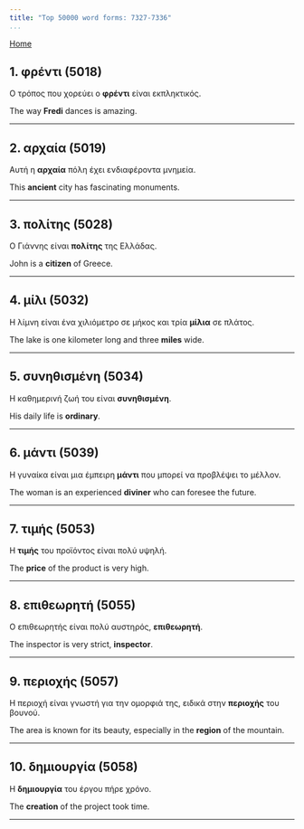 ```yaml
---
title: "Top 50000 word forms: 7327-7336"
...
```


[Home](./) 

## 1. φρέντι (5018)

Ο τρόπος που χορεύει ο **φρέντι** είναι εκπληκτικός.  

The way **Fredi** dances is amazing.

---

## 2. αρχαία (5019)

Αυτή η **αρχαία** πόλη έχει ενδιαφέροντα μνημεία. 

This **ancient** city has fascinating monuments.

---

## 3. πολίτης (5028)

Ο Γιάννης είναι **πολίτης** της Ελλάδας.  

John is a **citizen** of Greece.

---

## 4. μίλι (5032)

Η λίμνη είναι ένα χιλιόμετρο σε μήκος και τρία **μίλια** σε πλάτος.

The lake is one kilometer long and three **miles** wide.

---

## 5. συνηθισμένη (5034)

Η καθημερινή ζωή του είναι **συνηθισμένη**.

His daily life is **ordinary**.

---

## 6. μάντι (5039)

Η γυναίκα είναι μια έμπειρη **μάντι** που μπορεί να προβλέψει το μέλλον.  

The woman is an experienced **diviner** who can foresee the future.

---

## 7. τιμής (5053)

Η **τιμής** του προϊόντος είναι πολύ υψηλή.

The **price** of the product is very high.

---

## 8. επιθεωρητή (5055)

Ο επιθεωρητής είναι πολύ αυστηρός, **επιθεωρητή**.  

The inspector is very strict, **inspector**.

---

## 9. περιοχής (5057)

Η περιοχή είναι γνωστή για την ομορφιά της, ειδικά στην **περιοχής** του βουνού.  

The area is known for its beauty, especially in the **region** of the mountain.

---

## 10. δημιουργία (5058)

Η **δημιουργία** του έργου πήρε χρόνο.

The **creation** of the project took time.

---

